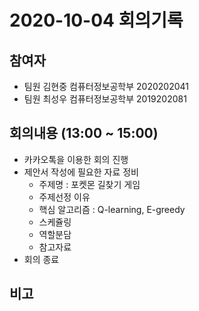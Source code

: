 # 2020-10-04 회의기록

## 참여자
- 팀원 김현중 컴퓨터정보공학부 2020202041
- 팀원 최성우 컴퓨터정보공학부 2019202081

## 회의내용 (13:00 ~ 15:00)
- 카카오톡을 이용한 회의 진행
- 제안서 작성에 필요한 자료 정비
    - 주제명 : 포켓몬 길찾기 게임
    - 주제선정 이유
    - 핵심 알고리즘 : Q-learning, E-greedy
    - 스케쥴링
    - 역할분담
    - 참고자료
- 회의 종료

## 비고
